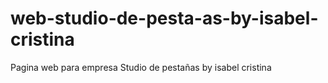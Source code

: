# web-studio-de-pesta-as-by-isabel-cristina
Pagina web para empresa Studio de pestañas by isabel cristina

